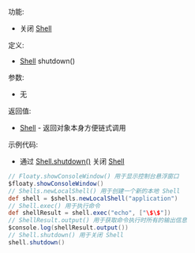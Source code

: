 功能:

+ 关闭 [Shell](/API/Shell/Shell/README.md)

定义:

+ [Shell](/API/Shell/Shell/README.md) shutdown()

参数:

+ 无

返回值:

+ [Shell](/API/Shell/Shell/README.md) - 返回对象本身方便链式调用

示例代码:

+ 通过 [Shell.shutdown()](/API/Shell/Shell/README.md?id=shutdown)
  关闭 [Shell](/API/Shell/Shell/README.md)

```groovy
// Floaty.showConsoleWindow() 用于显示控制台悬浮窗口
$floaty.showConsoleWindow()
// Shells.newLocalShell() 用于创建一个新的本地 Shell
def shell = $shells.newLocalShell("application")
// Shell.exec() 用于执行命令
def shellResult = shell.exec("echo", ["\$\$"])
// ShellResult.output() 用于获取命令执行时所有的输出信息
$console.log(shellResult.output())
// Shell.shutdown() 用于关闭 Shell
shell.shutdown()
```